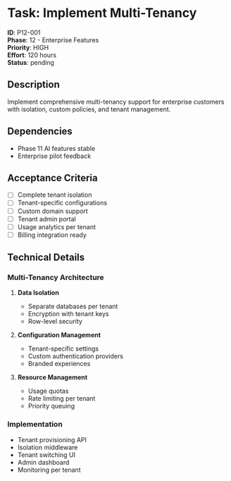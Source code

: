 # Task: Implement Multi-Tenancy

**ID**: P12-001  
**Phase**: 12 - Enterprise Features  
**Priority**: HIGH  
**Effort**: 120 hours  
**Status**: pending

## Description
Implement comprehensive multi-tenancy support for enterprise customers with isolation, custom policies, and tenant management.

## Dependencies
- Phase 11 AI features stable
- Enterprise pilot feedback

## Acceptance Criteria
- [ ] Complete tenant isolation
- [ ] Tenant-specific configurations
- [ ] Custom domain support
- [ ] Tenant admin portal
- [ ] Usage analytics per tenant
- [ ] Billing integration ready

## Technical Details

### Multi-Tenancy Architecture
1. **Data Isolation**
   - Separate databases per tenant
   - Encryption with tenant keys
   - Row-level security

2. **Configuration Management**
   - Tenant-specific settings
   - Custom authentication providers
   - Branded experiences

3. **Resource Management**
   - Usage quotas
   - Rate limiting per tenant
   - Priority queuing

### Implementation
- Tenant provisioning API
- Isolation middleware
- Tenant switching UI
- Admin dashboard
- Monitoring per tenant